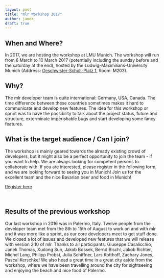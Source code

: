```yaml
---
layout: post
title: "mlr Workshop 2017"
author: janek
draft: true
---
```


## When and Where?

In 2017, we are hosting the workshop at LMU Munich. The workshop will run from 6 March to 10 March 2017 (potentially including the sunday before and the saturday at the end), hosted by the Ludwig-Maximilians-University Munich (Address: [Geschwister-Scholl-Platz 1](https://goo.gl/maps/qZtJHsjQcMw), Room: M203).

<!--more-->

## Why? 

The mlr developer team is quite international: Germany, USA, Canada. The time difference between these countries sometimes makes it hard to communicate and develop new features. The idea for this workshop or sprint was to have the possibility to talk about the project status, future and structure, exterminate imperishable bugs and start developing some fancy features.

## What is the target audience / Can I join?

The workshop is mainly geared towards the already existing crowd of developers, but it might also be a perfect opportunity to join the team - if you want to help. We are always looking for competent persons to collaborate with. 
If you are interested, please register in the following form, and we are looking forward to seeing you in Munich! Join us for the excellent team and the nice Bavarian beer and food in Munich!


<a class="typeform-share button" href="https://janek4.typeform.com/to/zCUYc8" data-mode="1" target="_blank">Register here</a>
<script>(function(){var qs,js,q,s,d=document,gi=d.getElementById,ce=d.createElement,gt=d.getElementsByTagName,id='typef_orm',b='https://s3-eu-west-1.amazonaws.com/share.typeform.com/';if(!gi.call(d,id)){js=ce.call(d,'script');js.id=id;js.src=b+'share.js';q=gt.call(d,'script')[0];q.parentNode.insertBefore(js,q)}id=id+'_';if(!gi.call(d,id)){qs=ce.call(d,'link');qs.rel='stylesheet';qs.id=id;qs.href=b+'share-button.css';s=gt.call(d,'head')[0];s.appendChild(qs,s)}})()</script>

<br>


## Results of the previous workshop

Our last workshop in 2016 was in Palermo, Italy. Twelve people from the developer team met from the 8th to 15th of August to work on and with mlr and it was more like a sprint, as our core developers meet to get stuff done. We closed a lot of issues and developed new features that we will release with version 2.10 of mlr. 
Thanks to all participants: Giuseppe Casalicchio, Janek Thomas, Xudong Sun, Jakob Bossek, Bernd Bischl, Jakob Richter, Michel Lang, Philipp Probst, Julia Schiffner, Lars Kotthoff, Zachary Jones, Pascal Kerschke!
We also head a great time in a great city aside from the workshop, where we have been travelling around the city for sightseeing and enjoying the beach and nice food of Palermo.
